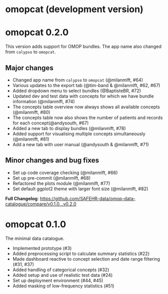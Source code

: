 # omopcat (development version)

# omopcat 0.2.0

This version adds support for OMOP bundles. The app name also changed from `calypso` to `omopcat`.

## Major changes

* Changed app name from `calypso` to `omopcat` (@milanmlft, #64)
* Various updates to the export tab (@tim-band & @milanmlft, #62, #67) 
* Added dropdown menu to select bundles (@BaptisteBR, #72)
* Updated dev and test data with concepts for which we have bundle information (@milanmlft, #74)
* The concepts table overview now always shows all available concepts (@milanmlft, #80)
* The concepts table now also shows the number of patients and records for each concept(@andysouth, #67)
* Added a new tab to display bundles (@milanmlft, #78)
* Added support for visualising multiple concepts simultaneously (@milanmlft, #81)
* Add a new tab with user manual (@andysouth & @milanmlft, #71)

## Minor changes and bug fixes

* Set up code coverage checking (@milanmlft, #66)
* Set up pre-commit (@milanmlft, #68)
* Refactored the plots module (@milanmlft, #77)
* Set default ggplot2 theme with larger font size (@milanmlft, #82)

**Full Changelog**: https://github.com/SAFEHR-data/omop-data-catalogue/compare/v0.1.0...v0.2.0

# omopcat 0.1.0

The minimal data catalogue.

* Implemented prototype (#3)
* Added preprocessing script to calculate summary statistics (#22)
* Made dashboard reactive to concept selection and date range filtering (#31, #37)
* Added handling of categorical concepts (#32)
* Added setup and use of realistic test data (#24)
* Set up deployment environment (#44, #45)
* Added masking of low-frequency statistics (#51)
